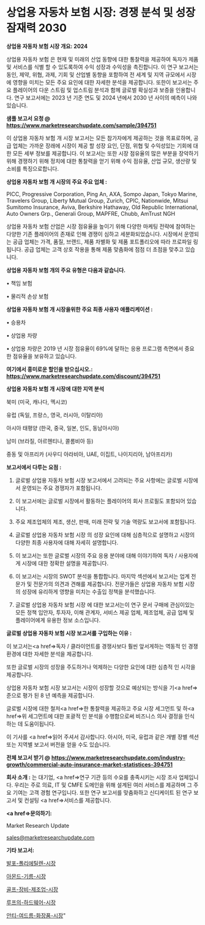 # 상업용 자동차 보험 시장: 경쟁 분석 및 성장 잠재력 2030

<strong>상업용 자동차 보험 시장 개요: 2024</strong>

상업용 자동차 보험 은 현재 및 미래의 산업 동향에 대한 통찰력을 제공하여 독자가 제품 및 서비스를 식별 할 수 있도록하여 수익 성장과 수익성을 촉진합니다. 이 연구 보고서는 동인, 제약, 위협, 과제, 기회 및 산업별 동향을 포함하여 전 세계 및 지역 규모에서 시장에 영향을 미치는 모든 주요 요인에 대한 자세한 분석을 제공합니다. 또한이 보고서는 주요 플레이어의 다운 스트림 및 업스트림 분석과 함께 글로벌 확실성과 보증을 인용합니다. 연구 보고서에는 2023 년 기준 연도 및 2024 년에서 2030 년 사이의 예측이 나와 있습니다.



<strong>샘플 보고서 요청 @ <a href=https://www.marketresearchupdate.com/sample/394751>https://www.marketresearchupdate.com/sample/394751</a></strong>

이 상업용 자동차 보험 개 시장 보고서는 모든 참가자에게 제공하는 것을 목표로하며, 공급 업체는 가까운 장래에 시장이 제공 할 성장 요인, 단점, 위협 및 수익성있는 기회에 대한 모든 세부 정보를 제공합니다. 이 보고서는 또한 시장 점유율의 많은 부분을 장악하기 위해 경쟁하기 위해 정치에 대한 통찰력을 얻기 위해 수익 점유율, 산업 규모, 생산량 및 소비를 특징으로합니다.



<strong>상업용 자동차 보험 개 시장의 주요 주요 업체 :</strong>

PICC, Progressive Corporation, Ping An, AXA, Sompo Japan, Tokyo Marine, Travelers Group, Liberty Mutual Group, Zurich, CPIC, Nationwide, Mitsui Sumitomo Insurance, Aviva, Berkshire Hathaway, Old Republic International, Auto Owners Grp., Generali Group, MAPFRE, Chubb, AmTrust NGH

상업용 자동차 보험 산업은 시장 점유율을 높이기 위해 다양한 마케팅 전략에 참여하는 다양한 기존 플레이어의 존재로 인해 경쟁이 심하고 세분화되었습니다. 시장에서 운영되는 공급 업체는 가격, 품질, 브랜드, 제품 차별화 및 제품 포트폴리오에 따라 프로파일 링됩니다. 공급 업체는 고객 상호 작용을 통해 제품 맞춤화에 점점 더 초점을 맞추고 있습니다.



<strong>상업용 자동차 보험 개의 주요 유형은 다음과 같습니다.</strong>

• 책임 보험

• 물리적 손상 보험



<strong>상업용 자동차 보험 개 시장을위한 주요 최종 사용자 애플리케이션 :</strong>

• 승용차

• 상업용 차량

• 상업용 차량은 2019 년 시장 점유율이 69%에 달하는 응용 프로그램 측면에서 중요한 점유율을 보유하고 있습니다.



<strong>여기에서 흥미로운 할인을 받으십시오.: <a href=https://www.marketresearchupdate.com/discount/394751>https://www.marketresearchupdate.com/discount/394751</a></strong>



<strong>상업용 자동차 보험 개 시장에 대한 지역 분석</strong>

북미 (미국, 캐나다, 멕시코)

유럽 (독일, 프랑스, 영국, 러시아, 이탈리아)

아시아 태평양 (한국, 중국, 일본, 인도, 동남아시아)

남미 (브라질, 아르헨티나, 콜롬비아 등)

중동 및 아프리카 (사우디 아라비아, UAE, 이집트, 나이지리아, 남아프리카)



<strong>보고서에서 다루는 요점 :</strong>

1. 글로벌 상업용 자동차 보험 시장 보고서에서 고려되는 주요 사항에는 글로벌 시장에서 운영되는 주요 경쟁자가 포함됩니다.

2. 이 보고서에는 글로벌 시장에서 활동하는 플레이어의 회사 프로필도 포함되어 있습니다.

3. 주요 제조업체의 제조, 생산, 판매, 미래 전략 및 기술 역량도 보고서에 포함됩니다.

4. 글로벌 상업용 자동차 보험 시장 의 성장 요인에 대해 심층적으로 설명하고 시장의 다양한 최종 사용자에 대해 자세히 설명합니다.

5. 이 보고서는 또한 글로벌 시장의 주요 응용 분야에 대해 이야기하여 독자 / 사용자에게 시장에 대한 정확한 설명을 제공합니다.

6. 이 보고서는 시장의 SWOT 분석을 통합합니다. 마지막 섹션에서 보고서는 업계 전문가 및 전문가의 의견과 견해를 제공합니다. 전문가들은 상업용 자동차 보험 시장의 성장에 유리하게 영향을 미치는 수출입 정책을 분석했습니다.

7. 글로벌 상업용 자동차 보험 시장 에 대한 보고서는이 연구 문서 구매에 관심이있는 모든 정책 입안자, 투자자, 이해 관계자, 서비스 제공 업체, 제조업체, 공급 업체 및 플레이어에게 유용한 정보 소스입니다.



<strong>글로벌 상업용 자동차 보험 시장 보고서를 구입하는 이유 :</strong>

이 보고서는<a href=>독자 / 클</a>라이언트를 경쟁사보다 훨씬 앞서게하는 역동적 인 경쟁 환경에 대한 자세한 분석을 제공합니다.

또한 글로벌 시장의 성장을 주도하거나 억제하는 다양한 요인에 대한 심층적 인 시각을 제공합니다.

상업용 자동차 보험 시장 보고서는 시장이 성장할 것으로 예상되는 방식을 기<a href=>준으로</a> 평가 된 8 년 예측을 제공합니다.

글로벌 시장에 대한 철저<a href=>한 통찰력</a>을 제공하고 주요 시장 세그먼트 및 하<a href=>위 세그</a>먼트에 대한 포괄적 인 분석을 수행함으로써 비즈니스 의사 결정을 인식하는 데 도움이됩니다.

이 기사를 <a href=>읽어 주</a>셔서 감사합니다. 아시아, 미국, 유럽과 같은 개별 장별 섹션 또는 지역별 보고서 버전을 얻을 수도 있습니다.



<strong>전체 보고서 받기 @ <a href=https://www.marketresearchupdate.com/industry-growth/commercial-auto-insurance-market-statistices-394751>https://www.marketresearchupdate.com/industry-growth/commercial-auto-insurance-market-statistices-394751</a></strong>



<strong>회사 소개 :</strong>
는 대기업, <a href=>연구 기</a>관 등의 수요를 충족시키는 시장 조사 업체입니다. 우리는 주로 의료, IT 및 CMFE 도메인을 위해 설계된 여러 서비스를 제공하며 그 주요 기여는 고객 경험 연구입니다. 또한 연구 보고서를 맞춤화하고 신디케이트 된 연구 보고서 및 컨설팅 <a href=>서비</a>스를 제공합니다.



<strong><a href=>문의하기:</a></strong>

Market Research Update

sales@marketresearchupdate.com



<strong>기타 보고서:</strong>

<a href=https://www.linkedin.com/pulse/발포-폴리에틸렌-시장-규모-및-성장-2023-analytics-alchemy-360-analysis/>발포-폴리에틸렌-시장</a>

<a href=https://www.linkedin.com/pulse/아몬드-기름-시장-규모-및-성장-2023-survey-spotlight-pro-24-analysis-iaw0f/>아몬드-기름-시장</a>

<a href=https://www.linkedin.com/pulse/골프-장비-제조업-시장-현재-및-미래-성장-2029-analytics-avenue-adventures-24-ana-4su3f/>골프-장비-제조업-시장</a>

<a href=https://www.linkedin.com/pulse/루프의-하드웨어-시장-세분화-연구-및-목표-고객2030년-consumer-connection-chronicles-24--vbdbf/>루프의-하드웨어-시장</a>

<a href=https://www.linkedin.com/pulse/안티-여드름-화장품-시장-진입-전략-및-위험-평가2029년-consumer-connection-chronicles-24--ibhaf/>안티-여드름-화장품-시장</a>"
